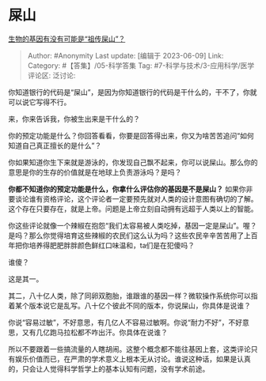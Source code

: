 # 屎山
[生物的基因有没有可能是“祖传屎山”？](https://www.zhihu.com/question/426635186/answer/3041063815)

> Author: #Anonymity
> Last update: [编辑于 2023-06-09]
> Link:
> Category: #【答集】/05-科学答集
> Tag: #7-科学与技术/3-应用科学/医学
> 评论区:
> 泛讨论:

你知道银行的代码是“屎山”，是因为你知道银行的代码是干什么的，干不了，你就可以说它写得不行。

来，你来告诉我，你被生出来是干什么的？

你的预定功能是什么？你回答看看，你要是回答得出来，你又为啥苦苦追问“如何知道自己真正擅长的是什么”？

你如果知道你生下来就是游泳的，你发现自己飘不起来，你可以说屎山。那么你的意思是你的生存的价值就是在地球上负责游泳吗？是吗？

**你都不知道你的预定功能是什么，你拿什么评估你的基因是不是屎山？** 如果你非要谈论谁有资格评论，这个评论者一定要预先就对人类的设计意图有确切的了解。这个存在只要存在，就是上帝。问题是上帝立刻自动拥有远超于人类以上的智能。

你这些评论就像一个辣椒在抱怨“我们太容易被人类吃掉，基因一定是屎山”。喔？是吗？那么你觉得培育这些辣椒的农民们这么认为吗？这些农民辛辛苦苦用了上百年把你培养得肥肥胖胖颜色鲜红口味温和，ta们是在犯傻吗？

谁傻？

这是其一。

其二，八十亿人类，除了同卵双胞胎，谁跟谁的基因一样？微软操作系统你可以指着某个版本说它是乱写。八十亿个彼此不同的版本，你说屎山，你具体是说谁？

你说“容易过敏”，不好意思，有几亿人不容易过敏啊。你说“耐力不好”，不好意思，又有几亿跑马拉松都不咋出汗。你具体在说谁？

所以不要跟着一些搞流量的人瞎胡闹。这整个概念都不能往基因上套，这类评论只有娱乐价值而已，在严肃的学术意义上根本无从讨论。谁说这种话，如果是认真的，只会让人觉得科学哲学上的基本认知有问题，没有学术前途。
